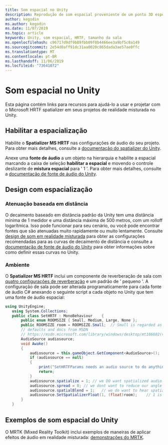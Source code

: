 ```yaml
---
title: Som espacial no Unity
description: Reprodução de som espacial proveniente de um ponto 3D específico dentro de sua cena do Unity.
author: kegodin
ms.author: kegodin
ms.date: 11/07/2019
ms.topic: article
keywords: Unity, som espacial, HRTF, tamanho da sala
ms.openlocfilehash: c96717d9df9b89fbb09f0b4466ee3a9bf5c8a149
ms.sourcegitcommit: 2e54d0aff91dc31aa0020c865dada3ae57ae0ffc
ms.translationtype: MT
ms.contentlocale: pt-BR
ms.lasthandoff: 11/06/2019
ms.locfileid: "73641072"
---
```

# <a name="spatial-sound-in-unity"></a>Som espacial no Unity

Esta página contém links para recursos para ajudá-lo a usar e projetar com o Microsoft HRTF spatializer em seus projetos de realidade misturada no Unity.

## <a name="enable-spatialization"></a>Habilitar a espacialização

Habilite o **Spatializer MS HRTF** nas configurações de áudio do seu projeto. Para obter mais detalhes, consulte a [documentação do spatializer do Unity](https://docs.unity3d.com/Manual/VRAudioSpatializer.html). 

Anexe uma **fonte de áudio** a um objeto na hierarquia e habilite a espacial marcando a caixa de seleção **habilitar a espacial** e movendo o controle deslizante de **mistura espacial** para ' 1 '. Para obter mais detalhes, consulte a [documentação de fonte de áudio do Unity](https://docs.unity3d.com/2019.3/Documentation/Manual/class-AudioSource.html). 

## <a name="design-with-spatialization"></a>Design com espacialização

### <a name="distance-based-attenuation"></a>Atenuação baseada em distância
O decaimento baseado em distância padrão da Unity tem uma distância mínima de 1 medidor e uma distância máxima de 500 metros, com um rolloff logarítmica. Isso pode funcionar para seu cenário, ou você pode encontrar fontes que são atenuadas muito rapidamente ou muito lentamente. Consulte [design de som em realidade misturada](spatial-sound-design.md) para obter as configurações recomendadas para as curvas de decaimento de distância e consulte a [documentação de fonte de áudio do Unity](https://docs.unity3d.com/2019.3/Documentation/Manual/class-AudioSource.html) para obter informações sobre como definir essas curvas no Unity.

### <a name="environment"></a>Ambiente
O **Spatializer MS HRTF** inclui um componente de reverberação de sala com [quatro configurações de reverberação](https://docs.microsoft.com/windows/win32/api/hrtfapoapi/ne-hrtfapoapi-hrtfenvironment) e um padrão de ' pequeno '. A configuração de sala pode ser alterada programaticamente para cada fonte de áudio C# anexando o seguinte script a cada objeto no Unity que tem uma fonte de áudio espacial:

```cs
using UnityEngine;
   using System.Collections;
   public class SetHRTF : MonoBehaviour    {
       public enum ROOMSIZE { Small, Medium, Large, None };
       public ROOMSIZE room = ROOMSIZE.Small;  // Small is regarded as the "most average"
       // defaults and docs from MSDN
       // https://msdn.microsoft.com/library/windows/desktop/mt186602(v=vs.85).aspx
       AudioSource audiosource;
       void Awake()
       {
           audiosource = this.gameObject.GetComponent<AudioSource>();
           if (audiosource == null)
           {
               print("SetHRTFParams needs an audio source to do anything.");
               return;
           }
           audiosource.spatialize = 1; // we DO want spatialized audio
           audiosource.spread = 0; // we dont want to reduce our angle of hearing
           audiosource.spatialBlend = 1;   // we do want to hear spatialized audio
           audiosource.SetSpatializerFloat(1, (float)room);    // 1 is the roomsize param
       }
   }
```

## <a name="unity-spatial-sound-examples"></a>Exemplos de som espacial do Unity
O MRTK (Mixed Reality Toolkit) inclui exemplos de maneiras de aplicar efeitos de áudio em realidade misturada: [demonstrações do MRTK](https://github.com/microsoft/MixedRealityToolkit-Unity/tree/mrtk_release/Assets/MixedRealityToolkit.Examples/Demos/Audio).

